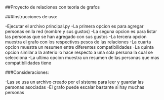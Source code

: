 ##Proyecto de relaciones con teoria de grafos

###Instrucciones de uso:

-Ejecutar el archivo principal.py
-La primera opcion es para agregar personas en la red (nombre y sus gustos)
-La seguna opcion es para listar las personas que se han agregado con sus gustos
-La tercera opcion muestra el grafo con los respectivos pesos de las relaciones
-La cuarta opcion muestra un resumen entre diferentes compatibilidades
-La quinta opcion similar a la anterio lo hace respecto a una sola persona la cual se selecciona
-La ultima opcion muestra un resumen de las personas que mas compatibilidades tiene

###Consideraciones:

-Las se usa un archivo creado por el sistema para leer y guardar las personas asociadas
-El grafo puede escalar bastante si hay muchas personas